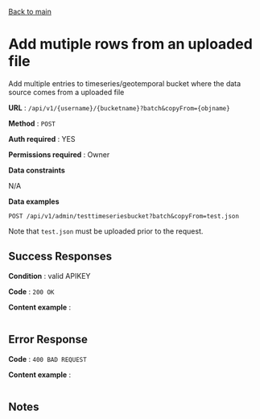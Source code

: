 [Back to main](../README.md)

# Add mutiple rows from an uploaded file

Add multiple entries to timeseries/geotemporal bucket where the data source comes from a uploaded file

**URL** : `/api/v1/{username}/{bucketname}?batch&copyFrom={objname}`

**Method** : `POST`

**Auth required** : YES

**Permissions required** : Owner

**Data constraints**

N/A

**Data examples**

```
POST /api/v1/admin/testtimeseriesbucket?batch&copyFrom=test.json
```

Note that `test.json` must be uploaded prior to the request.

## Success Responses

**Condition** : valid APIKEY

**Code** : `200 OK`

**Content example** :

```
```

## Error Response

**Code** : `400 BAD REQUEST`

**Content example** :
```

```

## Notes
